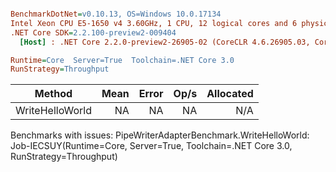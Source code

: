 ``` ini

BenchmarkDotNet=v0.10.13, OS=Windows 10.0.17134
Intel Xeon CPU E5-1650 v4 3.60GHz, 1 CPU, 12 logical cores and 6 physical cores
.NET Core SDK=2.2.100-preview2-009404
  [Host] : .NET Core 2.2.0-preview2-26905-02 (CoreCLR 4.6.26905.03, CoreFX 4.6.26905.02), 64bit RyuJIT

Runtime=Core  Server=True  Toolchain=.NET Core 3.0  
RunStrategy=Throughput  

```
|          Method | Mean | Error | Op/s | Allocated |
|---------------- |-----:|------:|-----:|----------:|
| WriteHelloWorld |   NA |    NA |   NA |       N/A |

Benchmarks with issues:
  PipeWriterAdapterBenchmark.WriteHelloWorld: Job-IECSUY(Runtime=Core, Server=True, Toolchain=.NET Core 3.0, RunStrategy=Throughput)
